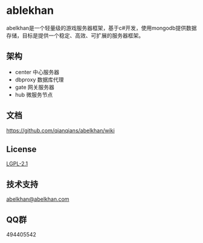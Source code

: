# ablekhan
abelkhan是一个轻量级的游戏服务器框架，基于c#开发，使用mongodb提供数据存储，目标是提供一个稳定、高效、可扩展的服务器框架。  

## 架构
* center 中心服务器
* dbproxy 数据库代理
* gate 网关服务器
* hub 微服务节点

## 文档
https://github.com/qianqians/abelkhan/wiki

## License
[LGPL-2.1](https://github.com/qianqians/abelkhan/blob/master/LICENSE)
  
## 技术支持
abelkhan@abelkhan.com  
  
## QQ群
494405542

